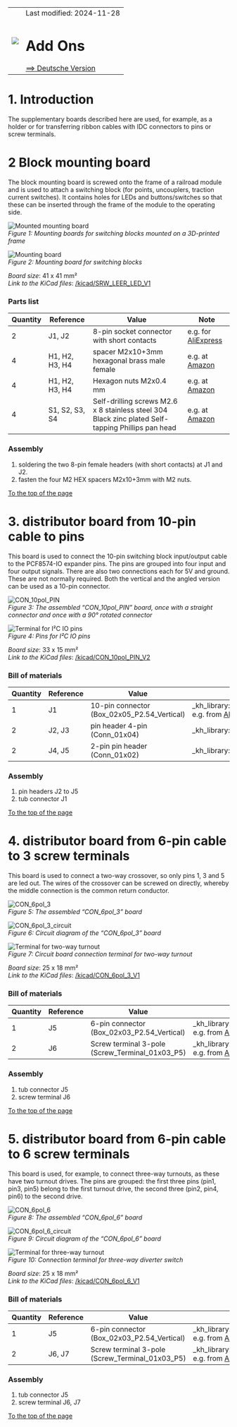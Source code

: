 <table><tr><td><img src="../../images/RCC5V_Logo_96.png"></img></td><td>
Last modified: 2024-11-28 <a name="up"></a><br>   
<h1>Add Ons</h1>
<a href="LIESMICH.md">==> Deutsche Version</a>&nbsp; &nbsp; &nbsp; 
</td></tr></table>    

# 1. Introduction   
The supplementary boards described here are used, for example, as a holder or for transferring ribbon cables with IDC connectors to pins or screw terminals.   

# 2 Block mounting board   
The block mounting board is screwed onto the frame of a railroad module and 
is used to attach a switching block (for points, uncouplers, traction current switches). It contains holes for LEDs and buttons/switches so that these can be inserted through the frame of the module to the operating side.   

![Mounted mounting board](/images/300_RW_LEER_LED.png "Mounting board mounted")   
_Figure 1: Mounting boards for switching blocks mounted on a 3D-printed frame_   

![Mounting board](/images/pcb_f/PCB_F_RW_LEER_LED_V1.png "Mounting board")   
_Figure 2: Mounting board for switching blocks_   

_*Board size*_: 41 x 41 mm²   
_*Link to the KiCad files*_: [/kicad/SRW_LEER_LED_V1](/kicad/RW_LEER_LED_V1)   

### Parts list   
| Quantity | Reference | Value | Note |   
|--------|----------------|------------------------|--------------------|   
| 2 | J1, J2 | 8-pin socket connector with short contacts | e.g. for [AliExpress](https://www.aliexpress.com/item/32723472575.html?spm=a2g0o.order_list.order_list_main.4.f9f31802e55QVF) |   
| 4 | H1, H2, H3, H4 | spacer M2x10+3mm hexagonal brass male female | e.g. at [Amazon](https://www.amazon.de/gp/product/B0BXDHL2YP/ref=ppx_yo_dt_b_search_asin_title?ie=UTF8&psc=1) |   
| 4 | H1, H2, H3, H4 | Hexagon nuts M2x0.4 mm | e.g. at [Amazon](https://www.amazon.de/sourcing-map-Kohlenstoff-Hexagonal-Silbert%C3%B6ne/dp/B07J3CNWNH?__mk_de_DE=%C3%85M%C3%85%C5%BD%C3%95%C3%91&crid=XV7AI5VJHRNO&dib=eyJ2IjoiMSJ9.MHtsj7g4rQQHzcEBoDSBTefFXlBpLiPak-77Ew8DQdnch54LTfQom_Svg_2BIso3QxatpAXNGjuD_TT8uikaPVO2vq_IzIqDBOCyX_QfxDATecIY9QkDAz6IUOnvZA_RSCDw_3kbhgHFVZ1MLUZNX6gsIAtxGrU_nRcfKAt-VyjIQrtZtglmInq7OQayV2_GSyy3EAzNJhSf2FRx0JTuB3SJDEX1nLEjR_1xIk_G5d-xxm34Aa2N-QFYcTqkUv6zk1FQvrPmimDPScbvLf-zL8ezOEqI5DSUhTjka0Lap6o.uVzu6mRNlGns069q_PKQHMF7v7nZeAUiJ6ZofHofMrY&dib_tag=se&keywords=Mutter+M2&nsdOptOutParam=true&qid=1732790211&sprefix=mutter+m2%2Caps%2C137&sr=8-5) |   
| 4 | S1, S2, S3, S4 | Self-drilling screws M2.6 x 8 stainless steel 304 Black zinc plated Self-tapping Phillips pan head | e.g. at [Amazon](https://www.amazon.de/dp/B0CR8CBDTX?psc=1&smid=A14R2UVD1VQLGA&ref_=chk_typ_imgToDp) |   

### Assembly   
1. soldering the two 8-pin female headers (with short contacts) at J1 and J2.   
2. fasten the four M2 HEX spacers M2x10+3mm with M2 nuts.   

[To the top of the page](#up)   
<a name="x30"></a>   

# 3. distributor board from 10-pin cable to pins   
This board is used to connect the 10-pin switching block input/output cable to the PCF8574-IO expander pins. The pins are grouped into four input and four output signals. There are also two connections each for 5V and ground. These are not normally required. Both the vertical and the angled version can be used as a 10-pin connector.   

![CON_10pol_PIN](/images/200_CON_10pol_PIN.png "CON_10pol_PIN")   
_Figure 3: The assembled “CON_10pol_PIN” board, once with a straight connector and once with a 90° rotated connector_   

![Terminal for I²C IO pins](/images/pcb_f/PCB_F_CON_10pol_PIN_V2.png "Terminal for I²C IO pins")   
_Figure 4: Pins for I²C IO pins_   

_*Board size*_: 33 x 15 mm²   
_*Link to the KiCad files*_: [/kicad/CON_10pol_PIN_V2](/kicad/CON_10pol_PIN_V2)   

### Bill of materials
| Quantity | Reference | Value | Note, Footprint |   
|--------|-----------|-------------------|--------------------|   
| 1 | J1 | 10-pin connector (Box_02x05_P2.54_Vertical) | _kh_library:Box_02x05_P2.54mm_Vertical_kh <br> e.g. from [AliExpress](https://de.aliexpress.com/item/1005006804603387.html?spm=a2g0o.order_list.order_list_main.130.2dc65c5fS73c6M&gatewayAdapt=glo2deu) |   
| 2 | J2, J3 | pin header 4-pin (Conn_01x04) | _kh_library:PinSocket_1x04_P2.54mm_Vertical_kh |   
| 2 | J4, J5 | 2-pin pin header (Conn_01x02) | _kh_library:PinSocket_1x02_P2.54mm_Vertical_kh |   

### Assembly   
1. pin headers J2 to J5   
2. tub connector J1   

[To the top of the page](#up)   
<a name="x40"></a>   

# 4. distributor board from 6-pin cable to 3 screw terminals   
This board is used to connect a two-way crossover, so only pins 1, 3 and 5 are led out. The wires of the crossover can be screwed on directly, whereby the middle connection is the common return conductor.   

![CON_6pol_3](/images/200_CON_6pol_3a.png "CON_6pol_3")   
_Figure 5: The assembled “CON_6pol_3” board_   

![CON_6pol_3_circuit](/images/200_CON_6pol_3_circuit.png "CON_6pol_3_circuit")   
_Figure 6: Circuit diagram of the “CON_6pol_3” board_   

![Terminal for two-way turnout](/images/pcb_f/PCB_F_CON_6pol_3_V1.png "Terminal for two-way turnout")   
_Figure 7: Circuit board connection terminal for two-way turnout_   

_*Board size*_: 25 x 18 mm²   
_*Link to the KiCad files*_: [/kicad/CON_6pol_3_V1](/kicad/CON_6pol_3_V1)   

### Bill of materials
| Quantity | Reference | Value | Note, Footprint |   
|--------|-----------|-------------------|--------------------|   
|    1   | J5        | 6-pin connector (Box_02x03_P2.54_Vertical) | _kh_library:Box_02x03_P2.54mm_Vertical_kh <br> e.g. from  [AliExpress](https://de.aliexpress.com/item/1005006804603387.html?spm=a2g0o.order_list.order_list_main.130.2dc65c5fS73c6M&gatewayAdapt=glo2deu) |   
|    2   | J6        | Screw terminal 3-pole (Screw_Terminal_01x03_P5) | _kh_library:Screw_Terminal_01x03_P5 <br> e.g. from [AliExpress](https://de.aliexpress.com/item/1005007145396958.html?spm=a2g0o.order_list.order_list_main.63.2dc65c5fS73c6M&gatewayAdapt=glo2deu) |   

### Assembly   
1. tub connector J5   
2. screw terminal J6   

[To the top of the page](#up)   
<a name="x50"></a>   

# 5. distributor board from 6-pin cable to 6 screw terminals   
This board is used, for example, to connect three-way turnouts, as these have two turnout drives. The pins are grouped: the first three pins (pin1, pin3, pin5) belong to the first turnout drive, the second three (pin2, pin4, pin6) to the second drive.   

![CON_6pol_6](/images/200_CON_6pol_6.png "CON_6pol_6")   
_Figure 8: The assembled “CON_6pol_6” board_   

![CON_6pol_6_circuit](/images/200_CON_6pol_6_circuit.png "CON_6pol_6_circuit")   
_Figure 9: Circuit diagram of the “CON_6pol_6” board_   

![Terminal for three-way turnout](/images/pcb_f/PCB_F_CON_6pol_6_V1.png "Terminal for three-way turnout")   
_Figure 10: Connection terminal for three-way diverter switch_   

_*Board size*_: 25 x 18 mm²   
_*Link to the KiCad files*_: [/kicad/CON_6pol_6_V1](/kicad/CON_6pol_6_V1)   

### Bill of materials
| Quantity | Reference | Value | Note, Footprint |   
|--------|-----------|-------------------|--------------------|   
|    1   | J5        | 6-pin connector (Box_02x03_P2.54_Vertical) | _kh_library:Box_02x03_P2.54mm_Vertical_kh <br> e.g. from  [AliExpress](https://de.aliexpress.com/item/1005006804603387.html?spm=a2g0o.order_list.order_list_main.130.2dc65c5fS73c6M&gatewayAdapt=glo2deu) |   
|    2   | J6, J7     | Screw terminal 3-pole (Screw_Terminal_01x03_P5) | _kh_library:Screw_Terminal_01x03_P5 <br> e.g. from [AliExpress](https://de.aliexpress.com/item/1005007145396958.html?spm=a2g0o.order_list.order_list_main.63.2dc65c5fS73c6M&gatewayAdapt=glo2deu) |   

### Assembly   
1. tub connector J5   
2. screw terminal J6, J7   

[To the top of the page](#up)   